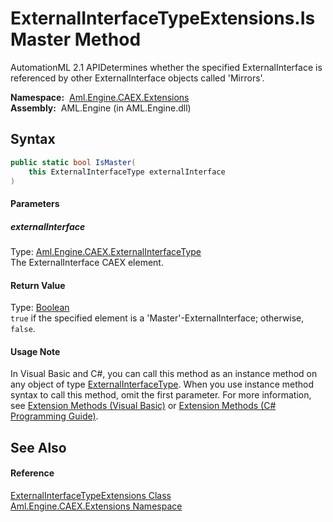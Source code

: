 ExternalInterfaceTypeExtensions.IsMaster Method
===============================================
AutomationML 2.1 APIDetermines whether the specified ExternalInterface is referenced by other ExternalInterface objects called 'Mirrors'.

  **Namespace:**  [Aml.Engine.CAEX.Extensions][1]  
  **Assembly:**  AML.Engine (in AML.Engine.dll)

Syntax
------

```csharp
public static bool IsMaster(
	this ExternalInterfaceType externalInterface
)
```

#### Parameters

##### *externalInterface*
Type: [Aml.Engine.CAEX.ExternalInterfaceType][2]  
The ExternalInterface CAEX element.

#### Return Value
Type: [Boolean][3]  
`true` if the specified element is a 'Master'-ExternalInterface; otherwise, `false`. 
#### Usage Note
In Visual Basic and C#, you can call this method as an instance method on any object of type [ExternalInterfaceType][2]. When you use instance method syntax to call this method, omit the first parameter. For more information, see [Extension Methods (Visual Basic)][4] or [Extension Methods (C# Programming Guide)][5].

See Also
--------

#### Reference
[ExternalInterfaceTypeExtensions Class][6]  
[Aml.Engine.CAEX.Extensions Namespace][1]  

[1]: ../README.md
[2]: ../../Aml.Engine.CAEX/ExternalInterfaceType/README.md
[3]: https://docs.microsoft.com/dotnet/api/system.boolean
[4]: https://docs.microsoft.com/dotnet/visual-basic/programming-guide/language-features/procedures/extension-methods
[5]: https://docs.microsoft.com/dotnet/csharp/programming-guide/classes-and-structs/extension-methods
[6]: README.md
[7]: https://www.automationml.org
[8]: ../../icons/logoShade.png